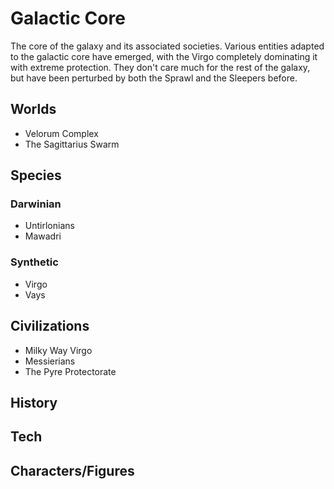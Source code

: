 # Galactic Core

The core of the galaxy and its associated societies.  Various entities adapted to the galactic core have emerged, with the Virgo completely dominating it with extreme protection.  They don't care much for the rest of the galaxy, but have been perturbed by both the Sprawl and the Sleepers before.

## Worlds
- Velorum Complex
- The Sagittarius Swarm

## Species

### Darwinian
- Untirlonians
- Mawadri

### Synthetic
- Virgo
- Vays

## Civilizations
- Milky Way Virgo
- Messierians
- The Pyre Protectorate

## History

## Tech


## Characters/Figures
